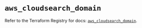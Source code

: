 # `aws_cloudsearch_domain`

Refer to the Terraform Registry for docs: [`aws_cloudsearch_domain`](https://registry.terraform.io/providers/hashicorp/aws/5.62.0/docs/resources/cloudsearch_domain).
